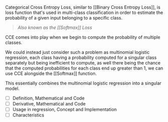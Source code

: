 Categorical Cross Entropy Loss, similar to [[Binary Cross Entropy Loss]], is loss function that's used in multi-class classification in order to estimate the probability of a given input belonging to a specific class.

>*Also known as the [[Softmax]] Loss*

CCE comes into play when we begin to compute the probability of multiple classes. 

We could instead just consider such a problem as multinomial logistic regression, each class having a probability computed for a singular class separately but being inefficient to compute, as well there being the chance that the computed probabilities for each class end up greater than 1, we can use CCE alongside the [[Softmax]] function.

This essentially combines the multinomial logistic regression into a singular model.

- [ ] Definition, Mathematical and Code
- [ ] Derivative, Mathematical and Code
- [ ] Usage in regression, Concept and Implementation
- [ ] Characteristics